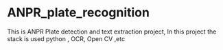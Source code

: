 # ANPR_plate_recognition
This is ANPR Plate detection and text extraction project, In this project the stack is used python , OCR, Open CV ,etc
